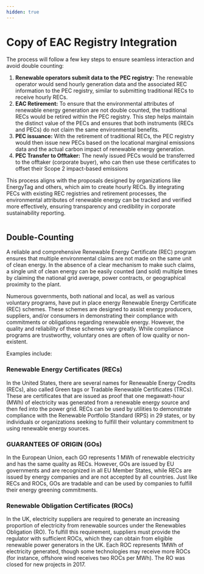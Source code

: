 ```yaml
---
hidden: true
---
```


# Copy of EAC Registry Integration

The process will follow a few key steps to ensure seamless interaction and avoid double counting:

1. **Renewable operators submit data to the PEC registry:** The renewable operator would send hourly generation data and the associated REC information to the PEC registry, similar to submitting traditional RECs to receive hourly RECs.
2. **EAC Retirement:** To ensure that the environmental attributes of renewable energy generation are not double counted, the traditional RECs would be retired within the PEC registry. This step helps maintain the distinct value of the PECs and ensures that both instruments (RECs and PECs) do not claim the same environmental benefits.
3. **PEC issuance:** With the retirement of traditional RECs, the PEC registry would then issue new PECs based on the locational marginal emissions data and the actual carbon impact of renewable energy generation.
4. **PEC Transfer to Offtaker:** The newly issued PECs would be transferred to the offtaker (corporate buyer), who can then use these certificates to offset their Scope 2 impact-based emissions

This process aligns with the proposals designed by organizations like EnergyTag and others, which aim to create hourly RECs. By integrating PECs with existing REC registries and retirement processes, the environmental attributes of renewable energy can be tracked and verified more effectively, ensuring transparency and credibility in corporate sustainability reporting.

<figure><img src="../.gitbook/assets/image.png" alt=""><figcaption></figcaption></figure>

## Double-Counting

A reliable and comprehensive Renewable Energy Certificate (REC) program ensures that multiple environmental claims are not made on the same unit of clean energy. In the absence of a clear mechanism to make such claims, a single unit of clean energy can be easily counted (and sold) multiple times by claiming the national grid average, power contracts, or geographical proximity to the plant.

Numerous governments, both national and local, as well as various voluntary programs, have put in place energy Renewable Energy Certificate (REC) schemes. These schemes are designed to assist energy producers, suppliers, and/or consumers in demonstrating their compliance with commitments or obligations regarding renewable energy. However, the quality and reliability of these schemes vary greatly. While compliance programs are trustworthy, voluntary ones are often of low quality or non-existent.

Examples include:

### Renewable Energy Certificates (RECs)

In the United States, there are several names for Renewable Energy Credits (RECs), also called Green tags or Tradable Renewable Certificates (TRCs). These are certificates that are issued as proof that one megawatt-hour (MWh) of electricity was generated from a renewable energy source and then fed into the power grid. RECs can be used by utilities to demonstrate compliance with the Renewable Portfolio Standard (RPS) in 29 states, or by individuals or organizations seeking to fulfill their voluntary commitment to using renewable energy sources.

### GUARANTEES OF ORIGIN (GOs)

In the European Union, each GO represents 1 MWh of renewable electricity and has the same quality as RECs. However, GOs are issued by EU governments and are recognized in all EU Member States, while RECs are issued by energy companies and are not accepted by all countries. Just like RECs and ROCs, GOs are tradable and can be used by companies to fulfill their energy greening commitments.

### Renewable Obligation Certificates (ROCs)

In the UK, electricity suppliers are required to generate an increasing proportion of electricity from renewable sources under the Renewables Obligation (RO). To fulfill this requirement, suppliers must provide the regulator with sufficient ROCs, which they can obtain from eligible renewable power generators in the UK. Each ROC represents 1MWh of electricity generated, though some technologies may receive more ROCs (for instance, offshore wind receives two ROCs per MWh). The RO was closed for new projects in 2017.
